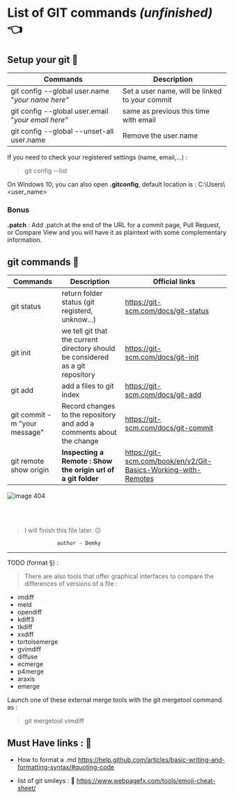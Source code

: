List of GIT commands _(unfinished)_ :point_left:
==

Setup your git :balloon:
--

Commands | Description
------------ | -------------
git config --global user.name "_your name here"_ | Set a user name, will be linked to your commit
git config --global user.email "_your email here"_ | same as previous this time with email
git config --global --unset-all user.name | Remove the user.name

If you need to check your registered settings (name, email,...) :
> git config --list

On Windows 10; you can also open **.gitconfig**, default location is : C:\Users\ <user_name>

### Bonus

**.patch** : Add .patch at the end of the URL for a commit page, Pull Request, or Compare View and you will have it as plaintext with some complementary information.

git commands :anger:
--


Commands | Description | Official links
------------ | ------------- | -------------
git status | return folder status (git registerd, unknow...) | https://git-scm.com/docs/git-status
git init | we tell git that the current directory should be considered as a git repository | https://git-scm.com/docs/git-init
git add <name> | add a files to git index | https://git-scm.com/docs/git-add
git commit -m "your message" | Record changes to the repository and add a comments about the change | https://git-scm.com/docs/git-commit
git remote show origin | **Inspecting a Remote : Show the origin url of a git folder** | https://git-scm.com/book/en/v2/Git-Basics-Working-with-Remotes
  
![image 404](https://i.imgur.com/DucYZXJ.png)


<br /><br />

> I will finish this file later. :neutral_face:

                    author - Demky



--------------------

TODO (format §) : 
> There are also tools that offer graphical interfaces to compare the differences of versions of a file :
* imdiff 
* meld
* opendiff
* kdiff3
* tkdiff
* xxdiff
* tortoisemerge
* gvimdiff
* diffuse
* ecmerge
* p4merge
* araxis 
* emerge

Launch one of these external merge tools with the git mergetool command as : 
> git mergetool vimdiff 


Must Have links : :pray:
--

* How to format a .md
https://help.github.com/articles/basic-writing-and-formatting-syntax/#quoting-code

* list of git smileys : :speech_balloon:
https://www.webpagefx.com/tools/emoji-cheat-sheet/
